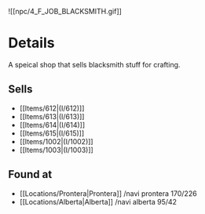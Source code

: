 ![[npc/4_F_JOB_BLACKSMITH.gif]]
# Details
A speical shop that sells blacksmith stuff for crafting.

## Sells
+ [[Items/612|(I/612)]]
+ [[Items/613|(I/613)]]
+ [[Items/614|(I/614)]]
+ [[Items/615|(I/615)]]
+ [[Items/1002|(I/1002)]]
+ [[Items/1003|(I/1003)]]

## Found at
+ [[Locations/Prontera|Prontera]] /navi prontera 170/226
+ [[Locations/Alberta|Alberta]] /navi alberta 95/42

